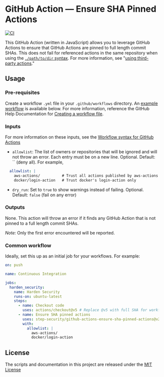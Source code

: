 # GitHub Action — Ensure SHA Pinned Actions
[![CI](https://github.com/step-security/github-actions-ensure-sha-pinned-actions/actions/workflows/ci.yml/badge.svg)](https://github.com/step-security/github-actions-ensure-sha-pinned-actions/actions/workflows/ci.yml)

This GitHub Action (written in JavaScript) allows you to leverage GitHub Actions to ensure that GitHub Actions are pinned to full length commit SHAs. This does not fail for referenced actions in the same repository when using the [`./path/to/dir` syntax](https://docs.github.com/actions/learn-github-actions/finding-and-customizing-actions#referencing-an-action-in-the-same-repository-where-a-workflow-file-uses-the-action). For more information, see "[using third-party actions](https://docs.github.com/en/free-pro-team@latest/actions/learn-github-actions/security-hardening-for-github-actions#using-third-party-actions)."

## Usage
### Pre-requisites
Create a workflow `.yml` file in your `.github/workflows` directory. An [example workflow](#common-workflow) is available below. For more information, reference the GitHub Help Documentation for [Creating a workflow file](https://help.github.com/en/articles/configuring-a-workflow#creating-a-workflow-file).

### Inputs
For more information on these inputs, see the [Workflow syntax for GitHub Actions](https://docs.github.com/actions/reference/workflow-syntax-for-github-actions#jobsjob_idstepswith)

- `allowlist`: The list of owners or repositories that will be ignored and will not throw an error. Each entry must be on a new line. Optional. Default: `` (deny all). For example,
```yaml
  allowlist: |
    aws-actions/          # Trust all actions published by aws-actions
    docker/login-action   # Trust docker's login-action only
```
- `dry_run`: Set to `true` to show warnings instead of failing. Optional. Default: `false` (fail on any error)

### Outputs
None. This action will throw an error if it finds any GitHub Action that is not pinned to a full length commit SHAs.

*Note:* Only the first error encountered will be reported.

### Common workflow

Ideally, set this up as an initial job for your workflows. For example:
```yaml
on: push

name: Continuous Integration

jobs:
  harden_security:
    name: Harden Security
    runs-on: ubuntu-latest
    steps:
      - name: Checkout code
        uses: actions/checkout@v5 # Replace @v5 with full SHA for workflow to pass
      - name: Ensure SHA pinned actions
        uses: step-security/github-actions-ensure-sha-pinned-actions@v2 # Replace @v2 with full SHA for workflow to pass
        with:
          allowlist: |
            aws-actions/
            docker/login-action
```

## License
The scripts and documentation in this project are released under the [MIT License](LICENSE.md)
